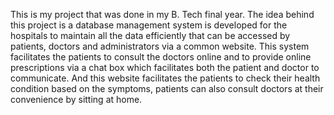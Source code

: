 This is my project that was done in my B. Tech final year. The idea behind this project is a database management system is
developed for the hospitals to maintain all the data efficiently that can be accessed by patients, doctors and administrators
via a common website. This system facilitates the patients to consult the doctors online and to provide online prescriptions via
a chat box which facilitates both the patient and doctor to communicate. And this website facilitates the patients to check 
their health condition based on the symptoms, patients can also consult doctors at their convenience by sitting at home.
